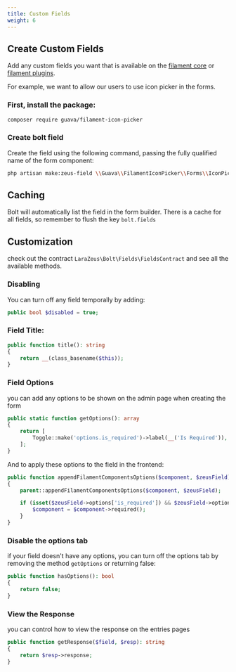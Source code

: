 ```yaml
---
title: Custom Fields
weight: 6
---
```


## Create Custom Fields

Add any custom fields you want that is available on the [filament core](https://filamentphp.com/docs/3.x/forms/fields/getting-started) or [filament plugins](https://filamentphp.com/plugins).

For example, we want to allow our users to use icon picker in the forms.

### First, install the package:

```bash
composer require guava/filament-icon-picker
```

### Create bolt field

Create the field using the following command, passing the fully qualified name of the form component:

```bash
php artisan make:zeus-field \\Guava\\FilamentIconPicker\\Forms\\IconPicker
```

## Caching

Bolt will automatically list the field in the form builder.
There is a cache for all fields, so remember to flush the key `bolt.fields`

## Customization
check out the contract `LaraZeus\Bolt\Fields\FieldsContract` and see all the available methods.

### Disabling

You can turn off any field temporally by adding:
```php
public bool $disabled = true;
```

### Field Title:

```php
public function title(): string
{
    return __(class_basename($this));
}
```

### Field Options
you can add any options to be shown on the admin page when creating the form

```php
public static function getOptions(): array
{
    return [
        Toggle::make('options.is_required')->label(__('Is Required')),
    ];
}
```

And to apply these options to the field in the frontend:
```php
public function appendFilamentComponentsOptions($component, $zeusField)
{
    parent::appendFilamentComponentsOptions($component, $zeusField);

    if (isset($zeusField->options['is_required']) && $zeusField->options['is_required']) {
        $component = $component->required();
    }
}
```

### Disable the options tab
if your field doesn't have any options, you can turn off the options tab by removing the method `getOptions` or returning false:
```php
public function hasOptions(): bool
{
    return false;
}
```

### View the Response
you can control how to view the response on the entries pages

```php
public function getResponse($field, $resp): string
{
    return $resp->response;
}
```
